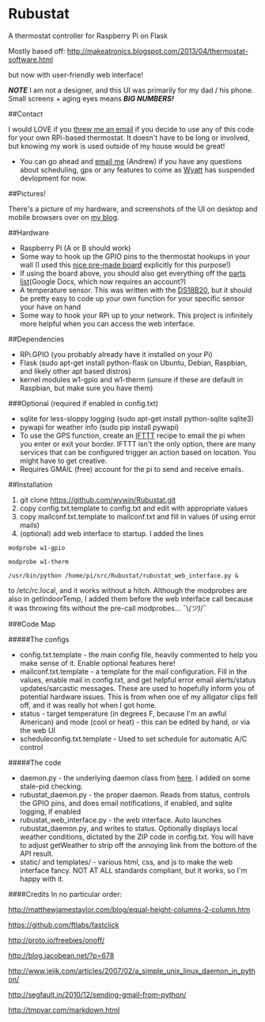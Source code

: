 Rubustat
========

A thermostat controller for Raspberry Pi on Flask

Mostly based off: 
http://makeatronics.blogspot.com/2013/04/thermostat-software.html

but now with user-friendly web interface!

***NOTE*** I am not a designer, and this UI was primarily for my dad / his phone. Small screens + aging eyes
means ***BIG NUMBERS!***

##Contact

I would LOVE if you [threw me an email](mailto:rubustatcontact@wyattwinters.com) if you decide to use any of this code for your own RPi-based thermostat.
It doesn't have to be long or involved, but knowing my work is used outside of my house would be great!

* You can go ahead and [email me](mailto:andrewneisch@gmail.com) (Andrew) if you have any questions about scheduling, gps or any features to come as [Wyatt](mailto:rubustatcontact@wyattwinters.com) has suspended devlopment for now. 

##Pictures!

There's a picture of my hardware, and screenshots of the UI on desktop and mobile browsers over on [my blog](http://wyattwinters.com/rubustat-the-raspberry-pi-thermostat.html).

##Hardware

* Raspberry Pi (A or B should work)
* Some way to hook up the GPIO pins to the thermostat hookups in your wall (I used this [nice pre-made board](http://makeatronics.blogspot.com/2013/06/24v-ac-solid-state-relay-board.html) explicitly for this purpose!)
* If using the board above, you should also get everything off the [parts list](https://docs.google.com/spreadsheet/ccc?key=0AtDuE3f5Cnm7dEU3MWFEeTU0RnZyTUNfVUxrX1FVdXc&usp=sharing)(Google Docs, which now requires an account?)
* A temperature sensor. This was written with the [DS18B20](https://www.adafruit.com/products/374), but it should be pretty easy to code up your own function for your specific sensor your have on hand
* Some way to hook your RPi up to your network. This project is infinitely more helpful when you can access the web interface. 

##Dependencies
* RPi.GPIO (you probably already have it installed on your Pi)
* Flask (sudo apt-get install python-flask on Ubuntu, Debian, Raspbian, and likely other apt based distros)
* kernel modules w1-gpio and w1-therm (unsure if these are default in Raspbian, but make sure you have them)

###Optional (required if enabled in config.txt)
* sqlite for less-sloppy logging (sudo apt-get install python-sqlite sqlite3)
* pywapi for weather info (sudo pip install pywapi)
* To use the GPS function, create an [IFTTT](https://ifttt.com/recipes/193115-rubustat-gps-thermostat) recipe to email the pi when you enter or exit your border. IFTTT isn't the only option, there are many services that can be configured trigger an action based on location. You might have to get creative.
* Requires GMAIL (free) account for the pi to send and receive emails. 

##Installation

1. git clone https://github.com/wywin/Rubustat.git
2. copy config.txt.template to config.txt and edit with appropriate values
3. copy mailconf.txt.template to mailconf.txt and fill in values (if using error mails)
4. (optional) add web interface to startup. I added the lines

```
modprobe w1-gpio
```

```
modprobe w1-therm
```

```
/usr/bin/python /home/pi/src/Rubustat/rubustat_web_interface.py &
```

to /etc/rc.local, and it works without a hitch. Although the modprobes are also in getIndoorTemp, I added them
before the web interface call because it was throwing fits without the pre-call modprobes... ¯\\_(ツ)_/¯

###Code Map

#####The configs
* config.txt.template - the main config file, heavily commented to help you make sense of it. Enable optional features here!
* mailconf.txt.template - a template for the mail configuration. Fill in the values, enable mail in config.txt, and 
  get helpful error email alerts/status updates/sarcastic messages. These are used to hopefully inform you of potential hardware issues. This is from when
  one of my alligator clips fell off, and it was really hot when I got home.
* status - target temperature (in degrees F, because I'm an awful American) and mode (cool or heat) - this can be edited by hand,
  or via the web UI
* scheduleconfig.txt.template - Used to set schedule for automatic A/C control

  
#####The code
* daemon.py - the underlying daemon class from [here](http://www.jejik.com/articles/2007/02/a_simple_unix_linux_daemon_in_python/). 
  I added on some stale-pid checking.
* rubustat_daemon.py - the proper daemon. Reads from status, controls the GPIO pins, and does email notifications, if enabled, and sqlite logging, if enabled
* rubustat_web_interface.py - the web interface. Auto launches rubustat_daemon.py, and writes to status. Optionally displays local weather conditions,
  dictated by the ZIP code in config.txt. You will have to adjust getWeather to strip off the annoying link from the bottom of the API result.
* static/ and templates/ - various html, css, and js to make the web interface fancy. NOT AT ALL standards compliant, but it works, so I'm happy with it.

####Credits
In no particular order:

http://matthewjamestaylor.com/blog/equal-height-columns-2-column.htm

https://github.com/ftlabs/fastclick

http://proto.io/freebies/onoff/

http://blog.jacobean.net/?p=678

http://www.jejik.com/articles/2007/02/a_simple_unix_linux_daemon_in_python/

http://segfault.in/2010/12/sending-gmail-from-python/

http://tmpvar.com/markdown.html